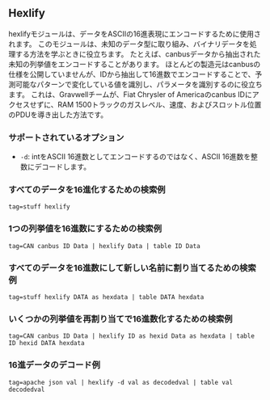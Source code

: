 ## Hexlify

hexlifyモジュールは、データをASCIIの16進表現にエンコードするために使用されます。  このモジュールは、未知のデータ型に取り組み、バイナリデータを処理する方法を学ぶときに役立ちます。  たとえば、canbusデータから抽出された未知の列挙値をエンコードすることがあります。  ほとんどの製造元はcanbusの仕様を公開していませんが、IDから抽出して16進数でエンコードすることで、予測可能なパターンで変化している値を識別し、パラメータを識別するのに役立ちます。  これは、Gravwellチームが、Fiat Chrysler of Americaのcanbus IDにアクセスせずに、RAM 1500トラックのガスレベル、速度、およびスロットル位置のPDUを導き出した方法です。

### サポートされているオプション

* `-d`: intをASCII 16進数としてエンコードするのではなく、ASCII 16進数を整数にデコードします。


### すべてのデータを16進化するための検索例

```
tag=stuff hexlify
```

### 1つの列挙値を16進数にするための検索例

```
tag=CAN canbus ID Data | hexlify Data | table ID Data
```

### すべてのデータを16進数にして新しい名前に割り当てるための検索例

```
tag=stuff hexlify DATA as hexdata | table DATA hexdata
```

### いくつかの列挙値を再割り当てで16進数化するための検索例

```
tag=CAN canbus ID Data | hexlify ID as hexid Data as hexdata | table ID hexid DATA hexdata
```

### 16進データのデコード例

```
tag=apache json val | hexlify -d val as decodedval | table val decodedval
```
